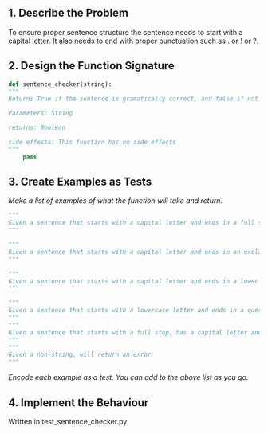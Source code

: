 ## 1. Describe the Problem

To ensure proper sentence structure the sentence needs to start with a capital letter.
It also needs to end with proper punctuation such as . or ! or ?.

## 2. Design the Function Signature
```python
def sentence_checker(string):
"""
Returns True if the sentence is gramatically correct, and false if not.

Parameters: String

returns: Boolean

side effects: This function has no side effects
"""
    pass
```

## 3. Create Examples as Tests

_Make a list of examples of what the function will take and return._
```python
"""
Given a sentence that starts with a capital letter and ends in a full stop.
"""

"""
Given a sentence that starts with a capital letter and ends in an exclamation mark!
"""

"""
Given a sentence that starts with a capital letter and ends in a lower case letter
"""

"""
Given a sentence that starts with a lowercase letter and ends in a question mark?
"""
"""
Given a sentence that starts with a full stop, has a capital letter and ends in a question mark?
"""
"""
Given a non-string, will return an error
"""

```

_Encode each example as a test. You can add to the above list as you go._

## 4. Implement the Behaviour

Written in test_sentence_checker.py
